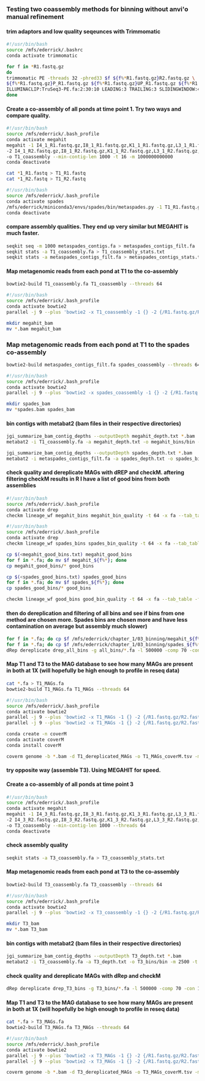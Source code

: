 ### Testing two coassembly methods for binning without anvi'o manual refinement 

#### trim adaptors and low quality seqeunces with Trimmomatic

```bash
#!/usr/bin/bash
source /mfs/ederrick/.bashrc
conda activate trimmomatic

for f in *R1.fastq.gz
do
trimmomatic PE -threads 32 -phred33 $f ${f%*R1.fastq.gz}R2.fastq.gz \
${f%*R1.fastq.gz}P_R1.fastq.gz ${f%*R1.fastq.gz}UP_R1.fastq.gz ${f%*R1.fastq.gz}P_R2.fastq.gz ${f%*R1.fastq.gz}UP_R2.fastq.gz \
ILLUMINACLIP:TruSeq3-PE.fa:2:30:10 LEADING:3 TRAILING:3 SLIDINGWINDOW:4:15 MINLEN:36
done
```

#### Create a co-assembly of all ponds at time point 1. Try two ways and compare quality.

```bash
#!/usr/bin/bash
source /mfs/ederrick/.bash_profile
conda activate megahit
megahit -1 I4_1_R1.fastq.gz,I8_1_R1.fastq.gz,K1_1_R1.fastq.gz,L3_1_R1.fastq.gz,L4_1_R1.fastq.gz,L2_1_R1.fastq.gz,L6_1_R1.fastq.gz,L7_1_R1.fastq.gz,L8_1_R1.fastq.gz \
-2 I4_1_R2.fastq.gz,I8_1_R2.fastq.gz,K1_1_R2.fastq.gz,L3_1_R2.fastq.gz,L4_1_R2.fastq.gz,L2_1_R2.fastq.gz,L6_1_R2.fastq.gz,L7_1_R2.fastq.gz,L8_1_R2.fastq.gz \
-o T1_coassembly --min-contig-len 1000 -t 16 -m 1000000000000
conda deactivate
```

```bash
cat *1_R1.fastq > T1_R1.fastq
cat *1_R2.fastq > T1_R2.fastq
```

```bash
#!/usr/bin/bash
source /mfs/ederrick/.bash_profile
conda activate spades
/mfs/ederrick/miniconda3/envs/spades/bin/metaspades.py -1 T1_R1.fastq.gz -2 T1_R2.fastq.gz -o T1_metaspades_coassembly --only-assembler -m 1000 --threads 16
conda deactivate
```

#### compare assembly qualities. They end up very similar but MEGAHIT is much faster.

```bash
seqkit seq -m 1000 metaspades_contigs.fa > metaspades_contigs_filt.fa
seqkit stats -a T1_coassembly.fa > T1_coassembly_stats.txt
seqkit stats -a metaspades_contigs_filt.fa > metaspades_contigs_stats.txt
```

#### Map metagenomic reads from each pond at T1 to the co-assembly

```bash
bowtie2-build T1_coassembly.fa T1_coassembly --threads 64
```

```bash
#!/usr/bin/bash
source /mfs/ederrick/.bash_profile
conda activate bowtie2
parallel -j 9 --plus 'bowtie2 -x T1_coassembly -1 {} -2 {/R1.fastq.gz/R2.fastq.gz} --local --threads 16 | samtools sort -o {/_R1.fastq.gz/.bam} --write-index -@ 8' ::: *_1_R1.fastq.gz

mkdir megahit_bam
mv *.bam megahit_bam
```

### Map metagenomic reads from each pond at T1 to the spades co-assembly

```bash
bowtie2-build metaspades_contigs_filt.fa spades_coassembly --threads 64
```

```bash
#!/usr/bin/bash
source /mfs/ederrick/.bash_profile
conda activate bowtie2
parallel -j 9 --plus 'bowtie2 -x spades_coassembly -1 {} -2 {/R1.fastq.gz/R2.fastq.gz} --local --threads 16 | samtools sort -o {/_R1.fastq.gz/_spades.bam} --write-index -@ 16' ::: *_1_R1.fastq.gz

mkdir spades_bam
mv *spades.bam spades_bam
```

#### bin contigs with metabat2 (bam files in their respective directories)

```bash
jgi_summarize_bam_contig_depths --outputDepth megahit_depth.txt *.bam
metabat2 -i T1_coassembly.fa -a megahit_depth.txt -o megahit_bins/bin -m 2500 -t 64

jgi_summarize_bam_contig_depths --outputDepth spades_depth.txt *.bam
metabat2 -i metaspades_contigs_filt.fa -a spades_depth.txt -o spades_bins/bins -m 2500 -t 64
```

#### check quality and dereplicate MAGs with dREP and checkM. aftering filtering checkM results in R I have a list of good bins from both assemblies

```bash
#!/usr/bin/bash
source /mfs/ederrick/.bash_profile
conda activate drep
checkm lineage_wf megahit_bins megahit_bin_quality -t 64 -x fa --tab_table -f megahit_checkM.txt --pplacer_threads 16
```

```bash
#!/usr/bin/bash
source /mfs/ederrick/.bash_profile
conda activate drep
checkm lineage_wf spades_bins spades_bin_quality -t 64 -x fa --tab_table -f spades_checkM.txt --pplacer_threads 16
```

```bash
cp $(<megahit_good_bins.txt) megahit_good_bins
for f in *.fa; do mv $f megahit_${f%*}; done
cp megahit_good_bins/* good_bins

cp $(<spades_good_bins.txt) spades_good_bins
for f in *.fa; do mv $f spades_${f%*}; done
cp spades_good_bins/* good_bins

checkm lineage_wf good_bins good_bin_quality -t 64 -x fa --tab_table -f good_checkM.txt --pplacer_threads 16
```

#### then do dereplication and filtering of all bins and see if bins from one method are chosen more. Spades bins are chosen more and have less contamination on average but assembly much slower)

```bash
for f in *.fa; do cp $f /mfs/ederrick/chapter_1/03_binning/megahit_${f%*}; done
for f in *.fa; do cp $f /mfs/ederrick/chapter_1/03_binning/spades_${f%*}; done
dRep dereplicate drep_all_bins -g all_bins/*.fa -l 500000 -comp 70 -con 10 --checkM_method lineage_wf --warn_aln 0.50 -p 64
```

#### Map T1 and T3 to the MAG database to see how many MAGs are present in both at 1X (will hopefully be high enough to profile in reseq data)

```bash
cat *.fa > T1_MAGs.fa
bowtie2-build T1_MAGs.fa T1_MAGs --threads 64

#!/usr/bin/bash
source /mfs/ederrick/.bash_profile
conda activate bowtie2
parallel -j 9 --plus 'bowtie2 -x T1_MAGs -1 {} -2 {/R1.fastq.gz/R2.fastq.gz} --local --threads 16 | samtools sort -o {/R1.fastq.gz/T1_MAGs.bam} --write-index -@ 16' ::: *1_R1.fastq.gz
parallel -j 9 --plus 'bowtie2 -x T1_MAGs -1 {} -2 {/R1.fastq.gz/R2.fastq.gz} --local --threads 16 | samtools sort -o {/R1.fastq.gz/T1_MAGs.bam} --write-index -@ 16' ::: *3_R1.fastq.gz
```

```bash
conda create -n coverM
conda activate coverM
conda install coverM

coverm genome -b *.bam -d T1_dereplicated_MAGs -o T1_MAGs_coverM.tsv -m mean variance covered_fraction relative_abundance -t 16 -x fa
```

#### try opposite way (assemble T3). Using MEGAHIT for speed.

#### Create a co-assembly of all ponds at time point 3

```bash
#!/usr/bin/bash
source /mfs/ederrick/.bash_profile
conda activate megahit
megahit -1 I4_3_R1.fastq.gz,I8_3_R1.fastq.gz,K1_3_R1.fastq.gz,L3_3_R1.fastq.gz,L4_3_R1.fastq.gz,L2_3_R1.fastq.gz,L6_3_R1.fastq.gz,L7_3_R1.fastq.gz,L8_3_R1.fastq.gz \
-2 I4_3_R2.fastq.gz,I8_3_R2.fastq.gz,K1_3_R2.fastq.gz,L3_3_R2.fastq.gz,L4_3_R2.fastq.gz,L2_3_R2.fastq.gz,L6_3_R2.fastq.gz,L7_3_R2.fastq.gz,L8_3_R2.fastq.gz \
-o T3_coassembly --min-contig-len 1000 --threads 64
conda deactivate
```

#### check assembly quality

```bash
seqkit stats -a T3_coassembly.fa > T3_coassembly_stats.txt
```

#### Map metagenomic reads from each pond at T3 to the co-assembly

```bash
bowtie2-build T3_coassembly.fa T3_coassembly --threads 64
```

```bash
#!/usr/bin/bash
source /mfs/ederrick/.bash_profile
conda activate bowtie2
parallel -j 9 --plus 'bowtie2 -x T3_coassembly -1 {} -2 {/R1.fastq.gz/R2.fastq.gz} --local --threads 16 | samtools sort -o {/_R1.fastq.gz/.bam} --write-index -@ 8' ::: *_3_R1.fastq.gz

mkdir T3_bam
mv *.bam T3_bam
```

#### bin contigs with metabat2 (bam files in their respective directories)

```bash
jgi_summarize_bam_contig_depths --outputDepth T3_depth.txt *.bam
metabat2 -i T3_coassembly.fa -a T3_depth.txt -o T3_bins/bin -m 2500 -t 64
```

#### check quality and dereplicate MAGs with dRep and checkM

```bash
dRep dereplicate drep_T3_bins -g T3_bins/*.fa -l 500000 -comp 70 -con 10 --checkM_method lineage_wf --warn_aln 0.50 -p 64
```

#### Map T1 and T3 to the MAG database to see how many MAGs are present in both at 1X (will hopefully be high enough to profile in reseq data)

```bash
cat *.fa > T3_MAGs.fa
bowtie2-build T3_MAGs.fa T3_MAGs --threads 64

#!/usr/bin/bash
source /mfs/ederrick/.bash_profile
conda activate bowtie2
parallel -j 9 --plus 'bowtie2 -x T3_MAGs -1 {} -2 {/R1.fastq.gz/R2.fastq.gz} --local --threads 16 | samtools sort -o {/R1.fastq.gz/T3_MAGs.bam} --write-index -@ 16' ::: *_1_R1.fastq.gz
parallel -j 9 --plus 'bowtie2 -x T3_MAGs -1 {} -2 {/R1.fastq.gz/R2.fastq.gz} --local --threads 16 | samtools sort -o {/R1.fastq.gz/T3_MAGs.bam} --write-index -@ 16' ::: *_3_R1.fastq.gz
```

```bash
coverm genome -b *.bam -d T3_dereplicated_MAGs -o T3_MAGs_coverM.tsv -m mean variance covered_fraction relative_abundance -t 16 -x fa
```
